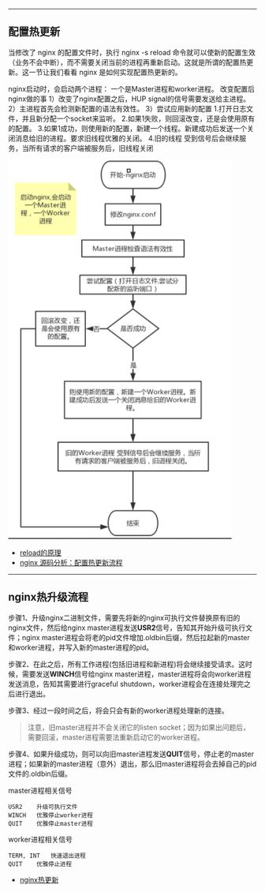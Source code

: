 
---

## 配置热更新

当修改了 nginx 的配置文件时，执行 nginx -s reload 命令就可以使新的配置生效（业务不会中断），而不需要关闭当前的进程再重新启动。这就是所谓的配置热更新。这一节让我们看看 nginx 是如何实现配置热更新的。

nginx启动时，会启动两个进程： 一个是Master进程和worker进程。
改变配置后nginx做的事
1）改变了nginx配置之后，HUP signal的信号需要发送给主进程。
2）主进程首先会检测新配置的语法有效性。
3）尝试应用新的配置 
1.打开日志文件，并且新分配一个socket来监听。
2.如果1失败，则回滚改变，还是会使用原有的配置。
3.如果1成功，则使用新的配置，新建一个线程。新建成功后发送一个关闭消息给旧的进程。要求旧线程优雅的关闭。
4.旧的线程 受到信号后会继续服务，当所有请求的客户端被服务后，旧线程关闭

![](.nginx_images/2cebb94f.png)

- [reload的原理](https://www.cnblogs.com/gcixx/p/11145466.html)
- [nginx 源码分析：配置热更新流程](https://blog.csdn.net/woay2008/article/details/102770759)

---

## nginx热升级流程
步骤1、升级nginx二进制文件，需要先将新的nginx可执行文件替换原有旧的nginx文件，然后给nginx master进程发送**USR2**信号，告知其开始升级可执行文件；nginx master进程会将老的pid文件增加.oldbin后缀，然后拉起新的master和worker进程，并写入新的master进程的pid。

步骤2、在此之后，所有工作进程(包括旧进程和新进程)将会继续接受请求。这时候，需要发送**WINCH**信号给nginx master进程，master进程将会向worker进程发送消息，告知其需要进行graceful shutdown，worker进程会在连接处理完之后进行退出。

步骤3、经过一段时间之后，将会只会有新的worker进程处理新的连接。
> 注意，旧master进程并不会关闭它的listen socket；因为如果出问题后，需要回滚，master进程需要法重新启动它的worker进程。

步骤4、如果升级成功，则可以向旧master进程发送**QUIT**信号，停止老的master进程；如果新的master进程（意外）退出，那么旧master进程将会去掉自己的pid文件的.oldbin后缀。

master进程相关信号
```
USR2    升级可执行文件
WINCH   优雅停止worker进程
QUIT    优雅停止master进程
```
worker进程相关信号
```
TERM, INT   快速退出进程
QUIT    优雅停止进程
```

- [nginx热更新](https://zhuanlan.zhihu.com/p/59193526)
